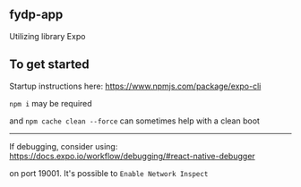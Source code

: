 ## fydp-app

Utilizing library Expo

## To get started

Startup instructions here: https://www.npmjs.com/package/expo-cli

`npm i` may be required

and `npm cache clean --force` can sometimes help with a clean boot

---

If debugging, consider using: https://docs.expo.io/workflow/debugging/#react-native-debugger

on port 19001. It's possible to `Enable Network Inspect`
